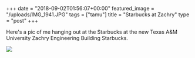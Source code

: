 +++
date = "2018-09-02T01:56:07+00:00"
featured_image = "/uploads/IMG_1941.JPG"
tags = ["tamu"]
title = "Starbucks at Zachry"
type = "post"
+++

Here's a pic of me hanging out at the Starbucks at the new Texas A&M University
Zachry Engineering Building Starbucks.

![](/uploads/IMG_1941.JPG)
